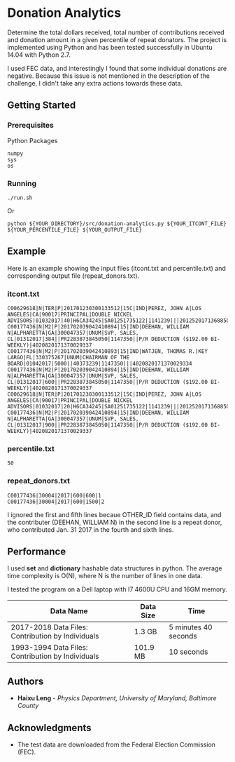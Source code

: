 # Donation Analytics

Determine the total dollars received, total number of contributions received and donation amount in a given percentile of repeat donators. 
The project is implemented using Python and has been tested successfully in Ubuntu 14.04 with Python 2.7.

I used FEC data, and interestingly I found that some individual donations are negative. Because this issue is not mentioned in the description of the challenge, I didn't take any extra actions towards these data.  


## Getting Started

### Prerequisites

Python Packages

```
numpy
sys
os
```

### Running

```
./run.sh 
```

Or

```
python ${YOUR_DIRECTORY}/src/donation-analytics.py ${YOUR_ITCONT_FILE} ${YOUR_PERCENTILE_FILE} ${YOUR_OUTPUT_FILE}
```


## Example

Here is an example showing the input files (itcont.txt and percentile.txt) and corresponding output file (repeat_donors.txt). 

### itcont.txt

```
C00629618|N|TER|P|201701230300133512|15C|IND|PEREZ, JOHN A|LOS ANGELES|CA|90017|PRINCIPAL|DOUBLE NICKEL ADVISORS|01032017|40|H6CA34245|SA01251735122|1141239|||2012520171368850783
C00177436|N|M2|P|201702039042410894|15|IND|DEEHAN, WILLIAM N|ALPHARETTA|GA|300047357|UNUM|SVP, SALES, CL|01312017|384||PR2283873845050|1147350||P/R DEDUCTION ($192.00 BI-WEEKLY)|4020820171370029337
C00177436|N|M2|P|201702039042410893|15|IND|WATJEN, THOMAS R.|KEY LARGO|FL|330375267|UNUM|CHAIRMAN OF THE BOARD|01042017|5000||40373239|1147350|||4020820171370029334
C00177436|N|M2|P|201702039042410894|15|IND|DEEHAN, WILLIAM N|ALPHARETTA|GA|300047357|UNUM|SVP, SALES, CL|01312017|600||PR2283873845050|1147350||P/R DEDUCTION ($192.00 BI-WEEKLY)|4020820171370029337
C00629618|N|TER|P|201701230300133512|15C|IND|PEREZ, JOHN A|LOS ANGELES|CA|90017|PRINCIPAL|DOUBLE NICKEL ADVISORS|01032017|20|H6CA34245|SA01251735122|1141239|||2012520171368850783
C00177436|N|M2|P|201702039042410894|15|IND|DEEHAN, WILLIAM N|ALPHARETTA|GA|300047357|UNUM|SVP, SALES, CL|01312017|900||PR2283873845050|1147350||P/R DEDUCTION ($192.00 BI-WEEKLY)|4020820171370029337
```

### percentile.txt

```
50
```

### repeat_donors.txt

```
C00177436|30004|2017|600|600|1
C00177436|30004|2017|600|1500|2
```

I ignored the first and fifth lines becaue OTHER_ID field contains data, and the contributer (DEEHAN, WILLIAM N) in the second line is a repeat donor, who contributed Jan. 31 2017 in the fourth and sixth lines.


## Performance

I used **set** and **dictionary** hashable data structures in python. The average time complexity is O(N), where N is the number of lines in one data. 

I tested the program on a Dell laptop with I7 4600U CPU and 16GM memory.

| Data Name | Data Size  | Time |
| ------------- | ------------- | ------------- |
| 2017-2018 Data Files: Contribution by Individuals | 1.3 GB  | 5 minutes 40 seconds  |
| 1993-1994 Data Files: Contribution by Individuals | 101.9 MB | 10 seconds  |


## Authors

* **Haixu Leng** - *Physics Department, University of Maryland, Baltimore County* 


## Acknowledgments

* The test data are downloaded from the Federal Election Commission (FEC).
